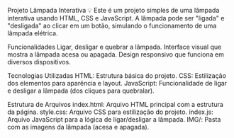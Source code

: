 Projeto Lâmpada Interativa 💡
Este é um projeto simples de uma lâmpada interativa usando HTML, CSS e JavaScript. A lâmpada pode ser "ligada" e "desligada" ao clicar em um botão, simulando o funcionamento de uma lâmpada elétrica.

Funcionalidades
Ligar, desligar e quebrar  a lâmpada.
Interface visual que mostra a lâmpada acesa ou apagada.
Design responsivo que funciona em diversos dispositivos.

Tecnologias Utilizadas
HTML: Estrutura básica do projeto.
CSS: Estilização dos elementos para aparência e layout.
JavaScript: Funcionalidade de ligar e desligar a lâmpada (dos cliques para quebralar).

Estrutura de Arquivos
index.html: Arquivo HTML principal com a estrutura da página.
style.css: Arquivo CSS para estilização do projeto.
index.js: Arquivo JavaScript para a lógica de ligar/desligar a lâmpada.
IMG/: Pasta com as imagens da lâmpada (acesa e apagada).

